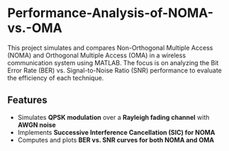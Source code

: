 # Performance-Analysis-of-NOMA-vs.-OMA
This project simulates and compares Non-Orthogonal Multiple Access (NOMA) and Orthogonal Multiple Access (OMA) in a wireless communication system using MATLAB. The focus is on analyzing the Bit Error Rate (BER) vs. Signal-to-Noise Ratio (SNR) performance to evaluate the efficiency of each technique.
 ##  Features
- Simulates **QPSK modulation** over a **Rayleigh fading channel** with **AWGN noise**  
- Implements **Successive Interference Cancellation (SIC) for NOMA**  
- Computes and plots **BER vs. SNR curves for both NOMA and OMA**  

